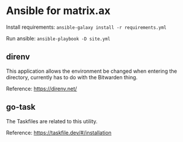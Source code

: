 # Ansible for matrix.ax

Install requirements: `ansible-galaxy install -r requirements.yml`

Run ansible: `ansible-playbook -D site.yml`


## direnv

This application allows the environment be changed when entering the directory, currently has to do with the Bitwarden thing.

Reference: https://direnv.net/

## go-task

The Taskfiles are related to this utility.

Reference: https://taskfile.dev/#/installation